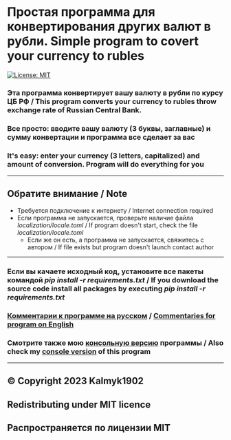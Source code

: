 # Простая программа для конвертирования других валют в рубли. Simple program to covert your currency to rubles

[![License: MIT](https://img.shields.io/badge/License-MIT-yellow.svg)](https://opensource.org/licenses/MIT)

### Эта программа конвертирует вашу валюту в рубли по курсу ЦБ РФ / This program converts your currency to rubles throw exchange rate of Russian Central Bank.
### Все просто: вводите вашу валюту (3 буквы, заглавные) и сумму конвертации и программа все сделает за вас
### It's easy: enter your currency (3 letters, capitalized) and amount of conversion. Program will do everything for you
***
## Обратите внимание / Note
*  Требуется подключение к интернету / Internet connection required
* Если программа не запускается, проверьте наличие файла *localization/locale.toml* / If program doesn't start, check the file *localization/locale.toml*
    * Если же он есть, а программа не запускается, свяжитесь с автором / If file exists but program doesn't launch contact author

***
### Если вы качаете исходный код, установите все пакеты командой *pip install -r requirements.txt* / If you download the source code install all packages by executing *pip install -r requirements.txt*

### [Комментарии к программе на русском](commentaries/russian.py) / [Commentaries for program on English](commentaries/english.py)
### Смотрите также мою [консольную версию](https://github.com/kalmyk1902/ConverterToRUB/) программы / Also check my [console version](https://github.com/kalmyk1902/ConverterToRUB/) of this program

***
## © Copyright 2023 Kalmyk1902
## Redistributing under MIT licence
## Распрострaняется по лицензии MIT
